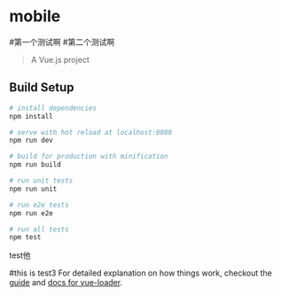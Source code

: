 # mobile
#第一个测试啊
#第二个测试啊
> A Vue.js project

## Build Setup

``` bash
# install dependencies
npm install

# serve with hot reload at localhost:8080
npm run dev

# build for production with minification
npm run build

# run unit tests
npm run unit

# run e2e tests
npm run e2e

# run all tests
npm test
```
test他

#this is test3
For detailed explanation on how things work, checkout the [guide](http://vuejs-templates.github.io/webpack/) and [docs for vue-loader](http://vuejs.github.io/vue-loader).
